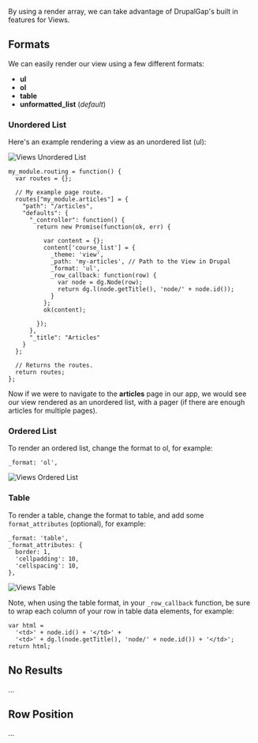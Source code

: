 By using a render array, we can take advantage of DrupalGap's built in features for Views.

## Formats

We can easily render our view using a few different formats:

- **ul**
- **ol**
- **table**
- **unformatted_list** (*default*)

### Unordered List

Here's an example rendering a view as an unordered list (ul):

![Views Unordered List](http://www.drupalgap.org/sites/default/files/views-ul.png)

```
my_module.routing = function() {
  var routes = {};

  // My example page route.
  routes["my_module.articles"] = {
    "path": "/articles",
    "defaults": {
      "_controller": function() {
        return new Promise(function(ok, err) {
        
          var content = {};
          content['course_list'] = {
            _theme: 'view',
            _path: 'my-articles', // Path to the View in Drupal
            _format: 'ul',
            _row_callback: function(row) {
              var node = dg.Node(row);
              return dg.l(node.getTitle(), 'node/' + node.id());
            }
          };
          ok(content);

        });
      },
      "_title": "Articles"
    }
  };

  // Returns the routes.
  return routes;
};
```

Now if we were to navigate to the **articles** page in our app, we would see our view rendered as an unordered list, with a pager (if there are enough articles for multiple pages).

### Ordered List

To render an ordered list, change the format to ol, for example:

`_format: 'ol',`

![Views Ordered List](http://www.drupalgap.org/sites/default/files/views-ol.png)

### Table

To render a table, change the format to table, and add some `format_attributes` (optional), for example:

```
_format: 'table',
_format_attributes: {
  border: 1,
  'cellpadding': 10,
  'cellspacing': 10,
},
```

![Views Table](http://www.drupalgap.org/sites/default/files/views-table.png)

Note, when using the table format, in your `_row_callback` function, be sure to wrap each column of your row in table data elements, for example:

```
var html =
  '<td>' + node.id() + '</td>' +
  '<td>' + dg.l(node.getTitle(), 'node/' + node.id()) + '</td>';
return html;
```

## No Results

...

## Row Position

...